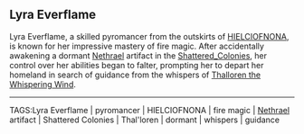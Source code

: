 ## Lyra Everflame

Lyra Everflame, a skilled pyromancer from the outskirts of [HIELCIOFNONA](../Places/HIELCIOFNONA.md), is known for her impressive mastery of fire magic. After accidentally awakening a dormant [Nethrael](../Lore/Nethrael.md) artifact in the [Shattered_Colonies](../Places/Shattered_Colonies.md), her control over her abilities began to falter, prompting her to depart her homeland in search of guidance from the whispers of [Thalloren the Whispering Wind](../Gods/Thalloren%20the%20Whispering%20Wind.md).


---

TAGS:Lyra Everflame | pyromancer | HIELCIOFNONA | fire magic | [Nethrael](../Lore/Nethrael.md) artifact | Shattered Colonies | Thal'loren | dormant | whispers | guidance
